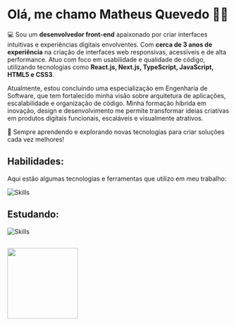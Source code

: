 # Olá, me chamo **Matheus Quevedo** 👋🏻

💻 Sou um **desenvolvedor front-end** apaixonado por criar interfaces intuitivas e experiências digitais envolventes. Com **cerca de 3 anos de experiência** na criação de interfaces web responsivas, acessíveis e de alta performance. Atuo com foco em usabilidade e qualidade de código, utilizando tecnologias como **React.js, Next.js, TypeScript, JavaScript, HTML5 e CSS3**.

Atualmente, estou concluindo uma especialização em Engenharia de Software, que tem fortalecido minha visão sobre arquitetura de aplicações, escalabilidade e organização de código. Minha formação híbrida em inovação, design e desenvolvimento me permite transformar ideias criativas em produtos digitais funcionais, escaláveis e visualmente atrativos.

🚀 Sempre aprendendo e explorando novas tecnologias para criar soluções cada vez melhores!

## Habilidades:
Aqui estão algumas tecnologias e ferramentas que utilizo em meu trabalho:

![Skills](https://skills.syvixor.com/api/icons?i=html,css,javascript,typescript,nextjs,reactjs,redux,tailwindcss,git,singlespa,vite,visualstudiocode,intellijidea,chatgpt,figma&perline=14)

## Estudando:

![Skills](https://skills.syvixor.com/api/icons?i=java,springboot,jest)

##
  <div>
    <img height="160em" src="https://github-readme-stats.vercel.app/api/top-langs/?username=mthquevedo&layout=compact&icons=true&theme=tokyonight"/>
  </div>
